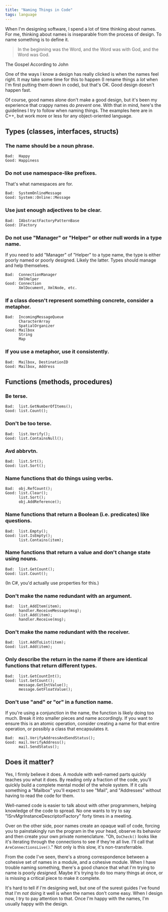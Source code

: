 ```yaml
---
title: "Naming Things in Code"
tags: language
---
```


When I'm designing software, I spend a lot of time thinking about names. For me,
thinking about names is inseparable from the process of design. To name
something is to define it.

<blockquote class="cited">

In the beginning was the Word, and the Word was with God, and the Word was God.

</blockquote>
<p class="cite">The Gospel According to John</p>

One of the ways I know a design has really clicked is when the names feel right.
It may take some time for this to happen (I rename things a *lot* when I'm first
putting them down in code), but that's OK. Good design doesn't happen fast.

Of course, good names alone don't make a good design, but it's been my
experience that crappy names do *prevent* one. With that in mind, here's the
guidelines I try to follow when naming things. The examples here are in C++, but
work more or less for any object-oriented language.

## Types (classes, interfaces, structs)

### The name should be a noun phrase.

```text
Bad:  Happy
Good: Happiness
```

### Do not use namespace-like prefixes.

That's what namespaces are for.

```text
Bad:  SystemOnlineMessage
Good: System::Online::Message
```

### Use just enough adjectives to be clear.

```text
Bad:  IAbstractFactoryPatternBase
Good: IFactory
```

### Do not use "Manager" or "Helper" or other null words in a type name.

If you need to add "Manager" of "Helper" to a type name, the type is either
poorly named or poorly designed. Likely the latter. Types should manage and help
themselves.

```text
Bad:  ConnectionManager
      XmlHelper
Good: Connection
      XmlDocument, XmlNode, etc.
```

### If a class doesn't represent something concrete, consider a metaphor.

```text
Bad:  IncomingMessageQueue
      CharacterArray
      SpatialOrganizer
Good: Mailbox
      String
      Map
```

### If you use a metaphor, use it consistently.

```text
Bad:  Mailbox, DestinationID
Good: Mailbox, Address
```

## Functions (methods, procedures)

### Be terse.

```text
Bad:  list.GetNumberOfItems();
Good: list.Count();
```

### Don't be too terse.

```text
Bad:  list.Verify();
Good: list.ContainsNull();
```

### Avd abbrvtn.

```text
Bad:  list.Srt();
Good: list.Sort();
```

### Name functions that do things using verbs.

```text
Bad:  obj.RefCount();
Good: list.Clear();
      list.Sort();
      obj.AddReference();
```

### Name functions that return a Boolean (i.e. predicates) like questions.

```text
Bad:  list.Empty();
Good: list.IsEmpty();
      list.Contains(item);
```

### Name functions that return a value and don't change state using nouns.

```text
Bad:  list.GetCount();
Good: list.Count();
```

(In C#, you'd actually use properties for this.)

### Don't make the name redundant with an argument.

```text
Bad:  list.AddItem(item);
      handler.ReceiveMessage(msg);
Good: list.Add(item);
      handler.Receive(msg);
```

### Don't make the name redundant with the receiver.

```text
Bad:  list.AddToList(item);
Good: list.Add(item);
```

### Only describe the return in the name if there are identical functions that return different types.

```text
Bad:  list.GetCountInt();
Good: list.GetCount();
      message.GetIntValue();
      message.GetFloatValue();
```

### Don't use "and" or "or" in a function name.

If you're using a conjunction in the name, the function is likely doing too
much. Break it into smaller pieces and name accordingly. If you want to ensure
this is an atomic operation, consider creating a name for that entire operation,
or possibly a class that encapsulates it.

```text
Bad:  mail.VerifyAddressAndSendStatus();
Good: mail.VerifyAddress();
      mail.SendStatus();
```

## Does it matter?

Yes, I firmly believe it does. A module with well-named parts quickly teaches
you what it does. By reading only a fraction of the code, you'll quickly build a
complete mental model of the whole system. If it calls something a "Mailbox"
you'll expect to see "Mail", and "Addresses" without having to read the code for
them.

Well-named code is easier to talk about with other programmers, helping
knowledge of the code to spread. No one wants to try to say
"ISrvMgrInstanceDescriptorFactory" forty times in a meeting.

Over on the other side, poor names create an opaque wall of code, forcing you to
painstakingly run the program in the your head, observe its behavior and then
create your own private nomenclature. "Oh, `DoCheck()` looks like it's iterating
through the connections to see if they're all live. I'll call that
`AreConnectionsLive()`." Not only is this slow, it's non-transferrable.

From the code I've seen, there's a strong correspondence between a cohesive set
of names in a module, and a cohesive module. When I have trouble naming
something, there's a good chance that what I'm trying to name is poorly
*designed*. Maybe it's trying to do too many things at once, or is missing a
critical piece to make it complete.

It's hard to tell if I'm designing well, but one of the surest guides I've found
that I'm *not* doing it well is when the names don't come easy. When I design
now, I try to pay attention to that. Once I'm happy with the names, I'm usually
happy with the design.
